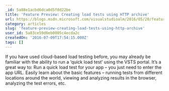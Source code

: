 ```yaml
---
_id: 5a88e1acbd6dca0d5f0d22be
title: 'Feature Preview: Creating load tests using HTTP archive'
url: https://blogs.msdn.microsoft.com/visualstudioalm/2016/05/20/feature-preview-creating-load-tests-using-http-archive/
category: articles
slug: 'feature-preview-creating-load-tests-using-http-archive'
user_id: 5a83ce59d6eb0005c4ecda2c
createdOn: '2016-07-09T17:54:15.000Z'
tags: []
---
```


If you have used cloud-based load testing before, you may already be familiar with the ability to run a ‘quick load test’ using the VSTS portal. 
It’s a great way to:
Run a quick load test for your app – you just need to enter the app URL.
Easily learn about the basic features – running tests from different locations around the world, viewing and analyzing results in the browser, analyzing the test errors, etc.
